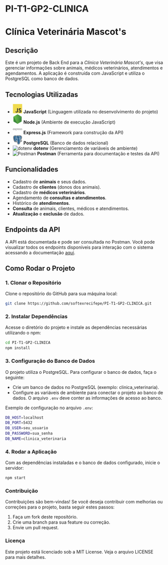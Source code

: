 # PI-T1-GP2-CLINICA

# Clínica Veterinária Mascot's

## Descrição
Este é um projeto de Back End para a *Clínica Veterinária Mascot's*, que visa gerenciar informações sobre animais, médicos veterinários, atendimentos e agendamentos. A aplicação é construída com JavaScript e utiliza o PostgreSQL como banco de dados.

## Tecnologias Utilizadas
- <img src="https://raw.githubusercontent.com/devicons/devicon/master/icons/javascript/javascript-original.svg" alt="JavaScript" width="30" height="30"/> **JavaScript** (Linguagem utilizada no desenvolvimento do projeto)
- <img src="https://raw.githubusercontent.com/devicons/devicon/master/icons/nodejs/nodejs-original.svg" alt="Node.js" width="30" height="30"/> **Node.js** (Ambiente de execução JavaScript)
- <img src="https://raw.githubusercontent.com/devicons/devicon/master/icons/express/express-original-wordmark.svg" alt="Express.js" width="30" height="30"/> **Express.js** (Framework para construção da API)
- <img src="https://raw.githubusercontent.com/devicons/devicon/master/icons/postgresql/postgresql-original.svg" alt="PostgreSQL" width="30" height="30"/> **PostgreSQL** (Banco de dados relacional)
- <img src="https://raw.githubusercontent.com/simple-icons/simple-icons/develop/icons/dotenv.svg" alt="dotenv" width="30" height="30"/> **dotenv** (Gerenciamento de variáveis de ambiente)
- <img src="https://uxwing.com/wp-content/themes/uxwing/download/brands-and-social-media/postman-icon.svg" alt="Postman" width="30" height="30"/> **Postman** (Ferramenta para documentação e testes da API)

## Funcionalidades
- Cadastro de **animais** e seus dados.
- Cadastro de **clientes** (donos dos animais).
- Cadastro de **médicos veterinários**.
- Agendamento de **consultas e atendimentos**.
- Histórico de **atendimentos**.
- **Consulta** de animais, clientes, médicos e atendimentos.
- **Atualização** e **exclusão** de dados.

## Endpoints da API
A API está documentada e pode ser consultada no Postman. Você pode visualizar todos os endpoints disponíveis para interação com o sistema acessando a documentação [aqui](https://documenter.getpostman.com/view/39818047/2sAYBUDs5s).

## Como Rodar o Projeto

### 1. Clonar o Repositório
Clone o repositório do GitHub para sua máquina local:

```bash
git clone https://github.com/softexrecifepe/PI-T1-GP2-CLINICA.git
```

### 2. Instalar Dependências
Acesse o diretório do projeto e instale as dependências necessárias utilizando o npm:
```bash
cd PI-T1-GP2-CLINICA
npm install
```

### 3. Configuração do Banco de Dados
O projeto utiliza o PostgreSQL. Para configurar o banco de dados, faça o seguinte:
- Crie um banco de dados no PostgreSQL (exemplo: clinica_veterinaria).
- Configure as variáveis de ambiente para conectar o projeto ao banco de dados. O arquivo `.env` deve conter as informações de acesso ao banco.

Exemplo de configuração no arquivo `.env`:
```bash
DB_HOST=localhost
DB_PORT=5432
DB_USER=seu_usuario
DB_PASSWORD=sua_senha
DB_NAME=clinica_veterinaria
```

### 4. Rodar a Aplicação
Com as dependências instaladas e o banco de dados configurado, inicie o servidor:
```bash
npm start
```

### Contribuição
Contribuições são bem-vindas! Se você deseja contribuir com melhorias ou correções para o projeto, basta seguir estes passos:
1. Faça um fork deste repositório.
2. Crie uma branch para sua feature ou correção.
3. Envie um pull request.

### Licença
Este projeto está licenciado sob a MIT License. Veja o arquivo LICENSE para mais detalhes.
